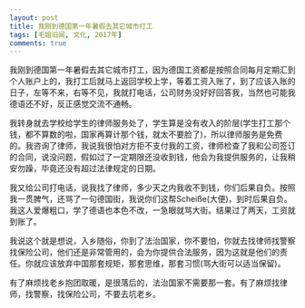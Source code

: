 ```yaml
---
layout: post
title: 我刚到德国第一年暑假去其它城市打工
tags: [毛姐旧闻, 文化, 2017年]
comments: true
---
```


我刚到德国第一年暑假去其它城市打工，因为德国工资都是按照合同每月定期汇到个人账户上的，我打工后就马上返回学校上学，等着工资入账了，到了应该入账的日子，左等不来，右等不见，我就打电话，公司财务没好好回答我，当然也可能我德语还不好，反正感觉交流不通畅。

我转身就去学校给学生的律师服务处了，学生算是没有收入的阶层(学生打工那个钱，都不算数的啦，国家再算计那个钱，就太不要脸了)，所以律师服务是免费的。我咨询了律师，我说我很怕对方拒不支付我的工资，律师检查了我和公司签订的合同，说没问题，假如过了一定期限还没收到钱，他会为我提供服务的，让我稍安勿躁，毕竟还没有超过法律规定的日期。

我又给公司打电话，说我找了律师，多少天之内我收不到钱，你们后果自负。按照我一贯脾气，还骂了一句德国街，我说你们这帮Scheiße(大便)，到时后果自负。我这人爱爆粗口，学了德语也本色不改，一急眼就骂大街。结果过了两天，工资就到账了。

我说这个就是想说，入乡随俗，你到了法治国家，你不要怕，你就去找律师找警察找保险公司，他们还是非常管用的，会为你提供合法服务，因为这就是他们的责任。你就应该放弃中国那套规矩，那套思维，那套习惯(骂大街可以适当保留)。

有了麻烦找老乡抱团取暖，是很落后的，法治国家不需要那一套。有了麻烦找律师，找警察，找保险公司，不要去坑老乡。
